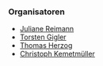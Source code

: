 ### Organisatoren

* [Juliane Reimann](mailto:juliane.reimann@owasp.org)
* [Torsten Gigler](mailto:torsten.gigler@owasp.org)
* [Thomas Herzog](mailto:thomas.herzog@owasp.org)
* [Christoph Kemetmüller](mailto:christoph.kemetmueller@owasp.org)
